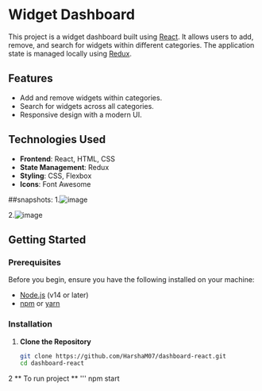 # Widget Dashboard

This project is a widget dashboard built using [React](https://reactjs.org/). It allows users to add, remove, and search for widgets within different categories. The application state is managed locally using [Redux](https://redux.js.org/).

## Features

- Add and remove widgets within categories.
- Search for widgets across all categories.
- Responsive design with a modern UI.

## Technologies Used

- **Frontend**: React, HTML, CSS
- **State Management**: Redux
- **Styling**: CSS, Flexbox
- **Icons**: Font Awesome

##snapshots:
1.![image](https://github.com/user-attachments/assets/06607614-c875-4ee7-a963-829e2863e966)




2.![image](https://github.com/user-attachments/assets/22afbd28-6bfa-4831-8be3-21cf2d60cdab)



## Getting Started

### Prerequisites

Before you begin, ensure you have the following installed on your machine:

- [Node.js](https://nodejs.org/en/download/) (v14 or later)
- [npm](https://www.npmjs.com/) or [yarn](https://yarnpkg.com/)

### Installation

1. **Clone the Repository**

   ```bash
   git clone https://github.com/HarshaM07/dashboard-react.git
   cd dashboard-react

2 ** To run project **
'''
npm start
